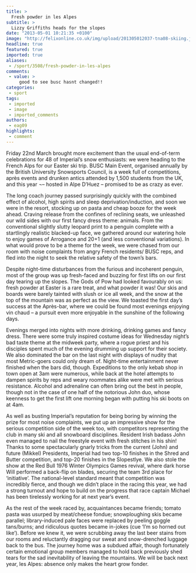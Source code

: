```yaml
---
title: >
  Fresh powder in les Alpes
subtitle: >
  Lizzy Griffiths heads for the slopes
date: "2013-05-01 10:21:35 +0100"
image: "http://felixonline.co.uk/img/upload/201305012037-tna08-skiing.jpg"
headline: true
featured: true
imported: true
aliases:
 - /sport/3508/fresh-powder-in-les-alpes
comments:
 - value: >
     good to see busc hasnt changed!!
categories:
 - sport
tags:
 - imported
 - image
 - imported_comments
authors:
 - eag09
highlights:
 - comment
---
```


Friday 22nd March brought more excitement than the usual end-of-term celebrations for 48 of Imperial’s snow enthusiasts: we were heading to the French Alps for our Easter ski trip. BUSC Main Event, organised annually by the British University Snowsports Council, is a week full of competitions, après events and drunken antics attended by 1,500 students from the UK, and this year ¬– hosted in Alpe D’Huez – promised to be as crazy as ever.

The long coach journey passed surprisingly quickly with the combined effect of alcohol, high spirits and sleep deprivation/induction, and soon we were in the resort, stocking up on pasta and cheap booze for the week ahead. Craving release from the confines of reclining seats, we unleashed our wild sides with our first fancy dress theme: animals. From the conventional slightly slutty leopard print to a penguin complete with a startlingly realistic blacked-up face, we gathered around our watering hole to enjoy games of Arrogance and 20+1 (and less conventional variations). In what would prove to be a theme for the week, we were chased from our room with noise complaints from angry French residents/ BUSC reps, and fled into the night to seek the relative safety of the town’s bars.

Despite night-time disturbances from the furious and incoherent penguin, most of the group was up fresh-faced and buzzing for first lifts on our first day tearing up the slopes. The Gods of Pow had looked favourably on us: fresh powder at Easter is a rare treat, and what powder it was! Our skis and boards were barely tainted with slush or ice all week, and the snow at the top of the mountain was as perfect as the view. We toasted the first day’s success at the Après-bar, where we could be found most evenings enjoying vin chaud – a pursuit even more enjoyable in the sunshine of the following days.

Evenings merged into nights with more drinking, drinking games and fancy dress. There were some truly inspired costume ideas for Wednesday night’s bad taste theme at the midweek party, where a rogue priest and his disciples spent much of the evening drumming up support for their society. We also dominated the bar on the last night with displays of nudity that most Metric-goers could only dream of. Night-time entertainment never finished when the bars did, though. Expeditions to the only kebab shop in town open at 3am were numerous, while back at the hotel attempts to dampen spirits by reps and weary roommates alike were met with serious resistance. Alcohol and adrenaline can often bring out the best in people, though not in the case of one half of the notorious John duo, whose keenness to get the first lift one morning began with putting his ski boots on at 4am.

As well as busting Imperial’s reputation for being boring by winning the prize for most noise complaints, we put up an impressive show for the serious competition side of the week too, with competitors representing the club in many ski and all snowboard disciplines. Resident Irish badass John even managed to nail the freestyle event with fresh stitches in his shin! Thanks to some spectacularly gnarly tricks from the current (John) and future (Mikkel) Presidents, Imperial had two top-10 finishes in the Shred and Butter competition, and top-20 finishes in the Slopestlye. We also stole the show at the Red Bull 1976 Winter Olympics Games revival, where dark horse Will performed a back-flip on blades, securing the team 3rd place for ‘initiative’. The national-level standard meant that competition was incredibly fierce, and though we didn’t place in the racing this year, we had a strong turnout and hope to build on the progress that race captain Michael has been tirelessly working for at next year’s event.

As the rest of the week raced by, acquaintances became friends; tomato pasta was usurped by meat/cheese fondue; snowploughing skis became parallel; library-induced pale faces were replaced by peeling goggle tans/burns; and ridiculous quotes became in-jokes (cue ‘I’m so horned out like’). Before we knew it, we were scrubbing away the last beer stains from our rooms and reluctantly dragging our sweat and snow-drenched luggage back to the bus. The journey home was a subdued affair, though fortunately certain emotional group members managed to hold back previously shed tears for the sad inevitability of leaving the mountains. We will be back next year, les Alpes: absence only makes the heart grow fonder.
